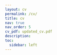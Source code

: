 ```yaml
---
layout: cv
permalink: /cv/
title: cv
nav: true
nav_order: 5
cv_pdf: updated_cv.pdf
description:
toc:
  sidebar: left
---
```

